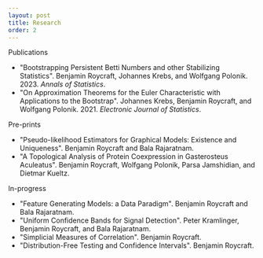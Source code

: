 ```yaml
---
layout: post
title: Research
order: 2
---
```


Publications

- "Bootstrapping Persistent Betti Numbers and other Stabilizing Statistics". Benjamin Roycraft, Johannes Krebs, and Wolfgang Polonik. 2023. *Annals of Statistics*.
- "On Approximation Theorems for the Euler Characteristic with Applications to the Bootstrap". Johannes Krebs, Benjamin Roycraft, and Wolfgang Polonik. 2021. *Electronic Journal of Statistics*.

Pre-prints

- "Pseudo-likelihood Estimators for Graphical Models: Existence and Uniqueness". Benjamin Roycraft and Bala Rajaratnam.
- "A Topological Analysis of Protein Coexpression in Gasterosteus Aculeatus". Benjamin Roycraft, Wolfgang Polonik, Parsa Jamshidian, and Dietmar Kueltz.

In-progress

- "Feature Generating Models: a Data Paradigm". Benjamin Roycraft and Bala Rajaratnam.
- "Uniform Confidence Bands for Signal Detection". Peter Kramlinger, Benjamin Roycraft, and Bala Rajaratnam.
- "Simplicial Measures of Correlation". Benjamin Roycraft.
- "Distribution-Free Testing and Confidence Intervals". Benjamin Roycraft.
